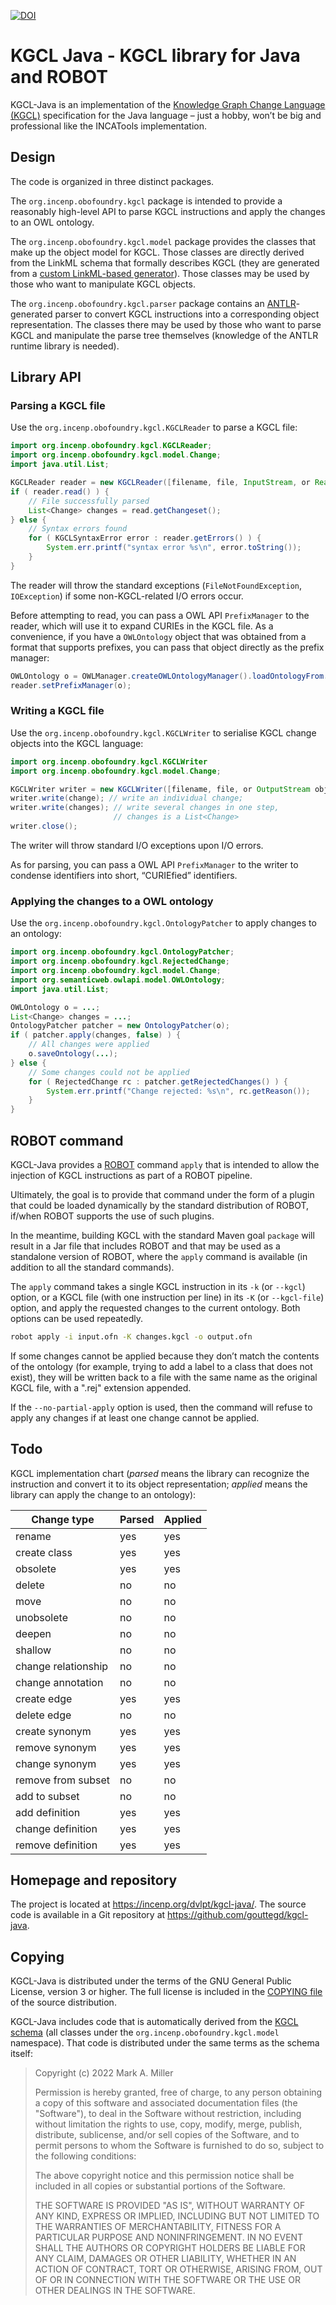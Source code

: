 [![DOI](https://zenodo.org/badge/DOI/10.5281/zenodo.8330487.svg)](https://doi.org/10.5281/zenodo.8330487)

KGCL Java - KGCL library for Java and ROBOT
===========================================

KGCL-Java is an implementation of the [Knowledge Graph Change Language
(KGCL)](https://github.com/INCATools/kgcl) specification for the Java
language – just a hobby, won’t be big and professional like the
INCATools implementation.

Design
------
The code is organized in three distinct packages.

The `org.incenp.obofoundry.kgcl` package is intended to provide a
reasonably high-level API to parse KGCL instructions and apply the
changes to an OWL ontology.

The `org.incenp.obofoundry.kgcl.model` package provides the classes that
make up the object model for KGCL. Those classes are directly derived
from the LinkML schema that formally describes KGCL (they are generated
from a [custom LinkML-based generator](linkml/custom-javagen.py)). Those
classes may be used by those who want to manipulate KGCL objects.

The `org.incenp.obofoundry.kgcl.parser` package contains an
[ANTLR](https://www.antlr.org/)-generated parser to convert KGCL
instructions into a corresponding object representation. The classes
there may be used by those who want to parse KGCL and manipulate the
parse tree themselves (knowledge of the ANTLR runtime library is
needed).

Library API
-----------

### Parsing a KGCL file
Use the `org.incenp.obofoundry.kgcl.KGCLReader` to parse a KGCL file:

```java
import org.incenp.obofoundry.kgcl.KGCLReader;
import org.incenp.obofoundry.kgcl.model.Change;
import java.util.List;

KGCLReader reader = new KGCLReader([filename, file, InputStream, or Reader object]);
if ( reader.read() ) {
    // File successfully parsed
    List<Change> changes = read.getChangeset();
} else {
    // Syntax errors found
    for ( KGCLSyntaxError error : reader.getErrors() ) {
        System.err.printf("syntax error %s\n", error.toString());
    }
}
```

The reader will throw the standard exceptions (`FileNotFoundException`,
`IOException`) if some non-KGCL-related I/O errors occur.

Before attempting to read, you can pass a OWL API `PrefixManager` to the
reader, which will use it to expand CURIEs in the KGCL file. As a
convenience, if you have a `OWLOntology` object that was obtained from a
format that supports prefixes, you can pass that object directly as the
prefix manager:

```java
OWLOntology o = OWLManager.createOWLOntologyManager().loadOntologyFrom...;
reader.setPrefixManager(o);
```

### Writing a KGCL file
Use the `org.incenp.obofoundry.kgcl.KGCLWriter` to serialise KGCL
change objects into the KGCL language:

```java
import org.incenp.obofoundry.kgcl.KGCLWriter
import org.incenp.obofoundry.kgcl.model.Change;

KGCLWriter writer = new KGCLWriter([filename, file, or OutputStream object]);
writer.write(change); // write an individual change;
writer.write(changes); // write several changes in one step,
                       // changes is a List<Change>
writer.close();
```

The writer will throw standard I/O exceptions upon I/O errors.

As for parsing, you can pass a OWL API `PrefixManager` to the writer to
condense identifiers into short, “CURIEfied” identifiers.

### Applying the changes to a OWL ontology
Use the `org.incenp.obofoundry.kgcl.OntologyPatcher` to apply changes to
an ontology:

```java
import org.incenp.obofoundry.kgcl.OntologyPatcher;
import org.incenp.obofoundry.kgcl.RejectedChange;
import org.incenp.obofoundry.kgcl.model.Change;
import org.semanticweb.owlapi.model.OWLOntology;
import java.util.List;

OWLOntology o = ...;
List<Change> changes = ...;
OntologyPatcher patcher = new OntologyPatcher(o);
if ( patcher.apply(changes, false) ) {
    // All changes were applied
    o.saveOntology(...);
} else {
    // Some changes could not be applied
    for ( RejectedChange rc : patcher.getRejectedChanges() ) {
        System.err.printf("Change rejected: %s\n", rc.getReason());
    }
}
```

ROBOT command
-------------
KGCL-Java provides a [ROBOT](http://robot.obolibrary.org/) command
`apply` that is intended to allow the injection of KGCL instructions as
part of a ROBOT pipeline.

Ultimately, the goal is to provide that command under the form of a
plugin that could be loaded dynamically by the standard distribution of
ROBOT, if/when ROBOT supports the use of such plugins.

In the meantime, building KGCL with the standard Maven goal `package`
will result in a Jar file that includes ROBOT and that may be used as a
standalone version of ROBOT, where the `apply` command is available (in
addition to all the standard commands).

The `apply` command takes a single KGCL instruction in its `-k` (or
`--kgcl`) option, or a KGCL file (with one instruction per line) in its
`-K` (or `--kgcl-file`) option, and apply the requested changes to the
current ontology. Both options can be used repeatedly.

```sh
robot apply -i input.ofn -K changes.kgcl -o output.ofn
```

If some changes cannot be applied because they don’t match the contents
of the ontology (for example, trying to add a label to a class that does
not exist), they will be written back to a file with the same name as
the original KGCL file, with a ".rej" extension appended.

If the `--no-partial-apply` option is used, then the command will refuse
to apply any changes if at least one change cannot be applied.

Todo
----
KGCL implementation chart (_parsed_ means the library can recognize the
instruction and convert it to its object representation; _applied_ means
the library can apply the change to an ontology):

| Change type         | Parsed | Applied |
| ------------------- | -------| ------- |
| rename              | yes    | yes     |
| create class        | yes    | yes     |
| obsolete            | yes    | yes     |
| delete              | no     | no      |
| move                | no     | no      |
| unobsolete          | no     | no      |
| deepen              | no     | no      |
| shallow             | no     | no      |
| change relationship | no     | no      |
| change annotation   | no     | no      |
| create edge         | yes    | yes     |
| delete edge         | no     | no      |
| create synonym      | yes    | yes     |
| remove synonym      | yes    | yes     |
| change synonym      | yes    | yes     |
| remove from subset  | no     | no      |
| add to subset       | no     | no      |
| add definition      | yes    | yes     |
| change definition   | yes    | yes     |
| remove definition   | yes    | yes     |

Homepage and repository
-----------------------
The project is located at <https://incenp.org/dvlpt/kgcl-java/>. The
source code is available in a Git repository at
<https://github.com/gouttegd/kgcl-java>.

Copying
-------
KGCL-Java is distributed under the terms of the GNU General Public
License, version 3 or higher. The full license is included in the
[COPYING file](COPYING) of the source distribution.

KGCL-Java includes code that is automatically derived from the [KGCL
schema](https://github.com/INCATools/kgcl) (all classes under the
`org.incenp.obofoundry.kgcl.model` namespace). That code is distributed
under the same terms as the schema itself:

> Copyright (c) 2022 Mark A. Miller
>
> Permission is hereby granted, free of charge, to any person obtaining a copy
> of this software and associated documentation files (the "Software"), to deal
> in the Software without restriction, including without limitation the rights
> to use, copy, modify, merge, publish, distribute, sublicense, and/or sell
> copies of the Software, and to permit persons to whom the Software is
> furnished to do so, subject to the following conditions:
>
> The above copyright notice and this permission notice shall be included in all
> copies or substantial portions of the Software.
>
> THE SOFTWARE IS PROVIDED "AS IS", WITHOUT WARRANTY OF ANY KIND, EXPRESS OR
> IMPLIED, INCLUDING BUT NOT LIMITED TO THE WARRANTIES OF MERCHANTABILITY,
> FITNESS FOR A PARTICULAR PURPOSE AND NONINFRINGEMENT. IN NO EVENT SHALL THE
> AUTHORS OR COPYRIGHT HOLDERS BE LIABLE FOR ANY CLAIM, DAMAGES OR OTHER
> LIABILITY, WHETHER IN AN ACTION OF CONTRACT, TORT OR OTHERWISE, ARISING FROM,
> OUT OF OR IN CONNECTION WITH THE SOFTWARE OR THE USE OR OTHER DEALINGS IN THE
> SOFTWARE.

